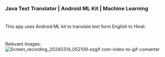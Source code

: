 ### Java Text Translator | Android ML Kit | Machine Learning
#

This app uses Android ML kit to translate text form English to Hindi.

# 

Relevant Images:
![Screen_recording_20240314_052109-ezgif com-video-to-gif-converter](https://github.com/rohitbalage/java_text_translator_machine_learning_android/assets/35831574/142401ff-ec52-4b31-a6db-acc00592f2ed)